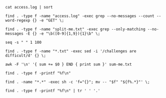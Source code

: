     cat access.log | sort

    find . -type f -name "access.log" -exec grep --no-messages --count --word-regexp {} -e "GET" \;
 
    find . -type f -name "split-me.txt" -exec grep --only-matching --no-messages -E {} -e "\b([0-9]{1,9}){1}\b" \;
 
    seq -s " " 1 100

    find . -type f -name "*.txt" -exec sed -i '/challenges are difficult/d' {} \;

    awk -F '\n' '{ sum += $0 } END { print sum }' sum-me.txt

    find . -type f -printf "%f\n"

    find . -name "*.*" -exec sh -c 'f="{}"; mv -- "$f" "${f%.*}"' \;

    find . -type f -printf "%f\n" | tr ' ' '.'

